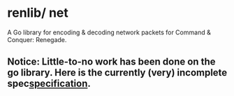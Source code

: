 # renlib/ net
A Go library for encoding &amp; decoding network packets for Command &amp; Conquer: Renegade.

## Notice: Little-to-no work has been done on the go library. Here is the currently (very) incomplete spec[specification](https://github.com/Andoryuuta/rennet/blob/master/spec.md).